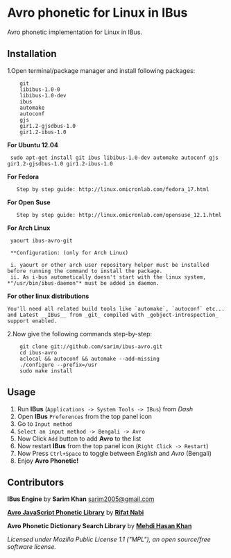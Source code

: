 # Avro phonetic for Linux in IBus
Avro phonetic implementation for Linux in IBus.

## Installation

   1.Open terminal/package manager and install following packages:
 
		git 
		libibus-1.0-0
		libibus-1.0-dev
		ibus
		automake 
		autoconf
		gjs
		gir1.2-gjsdbus-1.0
		gir1.2-ibus-1.0

   __For Ubuntu 12.04__
    
     sudo apt-get install git ibus libibus-1.0-dev automake autoconf gjs gir1.2-gjsdbus-1.0 gir1.2-ibus-1.0
	   
   __For Fedora__
   
       Step by step guide: http://linux.omicronlab.com/fedora_17.html
   
   __For Open Suse__

       Step by step guide: http://linux.omicronlab.com/opensuse_12.1.html
       
   __For Arch Linux__
   
     yaourt ibus-avro-git
	
     **Configuration: (only for Arch Linux)
  
     i. yaourt or other arch user repository helper must be installed before running the command to install the package. 
     ii. As i-bus autometically doesn't start with the linux system, *"/usr/bin/ibus-daemon"* must be added in daemon. 
	
   __For other linux distributions__
    
    You'll need all related build tools like `automake`, `autoconf` etc...
    and Latest __IBus__ from _git_ compiled with _gobject-introspection_ support enabled.

  2.Now give the following commands step-by-step:

		git clone git://github.com/sarim/ibus-avro.git
		cd ibus-avro
		aclocal && autoconf && automake --add-missing
		./configure --prefix=/usr
		sudo make install


## Usage

   1. Run __IBus__ (`Applications -> System Tools -> IBus`) from _Dash_
   2. Open __IBus__ `Preferences` from the top panel icon  
   3. Go to `Input method`
   4. `Select an input method -> Bengali -> Avro`
   5. Now Click `Add` button to add __Avro__ to the list
   6. Now restart __IBus__ from the top panel icon (`Right Click -> Restart`)
   7. Now Press `Ctrl+Space` to toggle between _English_ and _Avro_ (Bengali)
   8. Enjoy __Avro Phonetic!__


## Contributors
 
__IBus Engine__ by __Sarim Khan__ <sarim2005@gmail.com>

[__Avro JavaScript Phonetic Library__](https://github.com/torifat/jsAvroPhonetic) by [__Rifat Nabi__](https://github.com/torifat)

__Avro Phonetic Dictionary Search Library__ by [__Mehdi Hasan Khan__](https://github.com/omicronlab)

_Licensed under Mozilla Public License 1.1 ("MPL"), an open source/free software license._
